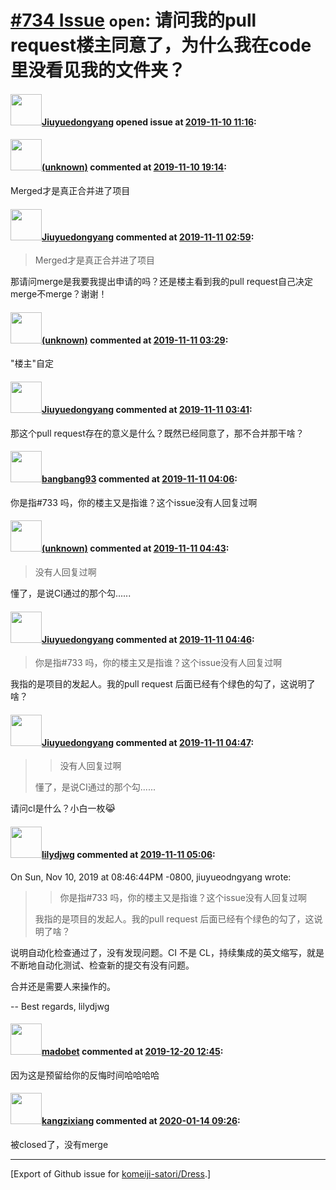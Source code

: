 # [\#734 Issue](https://github.com/komeiji-satori/Dress/issues/734) `open`: 请问我的pull request楼主同意了，为什么我在code里没看见我的文件夹？

#### <img src="https://avatars.githubusercontent.com/u/44489310?u=52205d610b43d1211450aca88f2324c03003560a&v=4" width="50">[Jiuyuedongyang](https://github.com/Jiuyuedongyang) opened issue at [2019-11-10 11:16](https://github.com/komeiji-satori/Dress/issues/734):



#### <img src="(unknown)" width="50">[(unknown)]((unknown)) commented at [2019-11-10 19:14](https://github.com/komeiji-satori/Dress/issues/734#issuecomment-552224173):

Merged才是真正合并进了项目

#### <img src="https://avatars.githubusercontent.com/u/44489310?u=52205d610b43d1211450aca88f2324c03003560a&v=4" width="50">[Jiuyuedongyang](https://github.com/Jiuyuedongyang) commented at [2019-11-11 02:59](https://github.com/komeiji-satori/Dress/issues/734#issuecomment-552273838):

> Merged才是真正合并进了项目

那请问merge是我要我提出申请的吗？还是楼主看到我的pull request自己决定merge不merge？谢谢！

#### <img src="(unknown)" width="50">[(unknown)]((unknown)) commented at [2019-11-11 03:29](https://github.com/komeiji-satori/Dress/issues/734#issuecomment-552279264):

"楼主"自定

#### <img src="https://avatars.githubusercontent.com/u/44489310?u=52205d610b43d1211450aca88f2324c03003560a&v=4" width="50">[Jiuyuedongyang](https://github.com/Jiuyuedongyang) commented at [2019-11-11 03:41](https://github.com/komeiji-satori/Dress/issues/734#issuecomment-552281274):

那这个pull request存在的意义是什么？既然已经同意了，那不合并那干啥？

#### <img src="https://avatars.githubusercontent.com/u/3430784?v=4" width="50">[bangbang93](https://github.com/bangbang93) commented at [2019-11-11 04:06](https://github.com/komeiji-satori/Dress/issues/734#issuecomment-552285199):

你是指#733 吗，你的楼主又是指谁？这个issue没有人回复过啊

#### <img src="(unknown)" width="50">[(unknown)]((unknown)) commented at [2019-11-11 04:43](https://github.com/komeiji-satori/Dress/issues/734#issuecomment-552290996):

> 没有人回复过啊

懂了，是说CI通过的那个勾......

#### <img src="https://avatars.githubusercontent.com/u/44489310?u=52205d610b43d1211450aca88f2324c03003560a&v=4" width="50">[Jiuyuedongyang](https://github.com/Jiuyuedongyang) commented at [2019-11-11 04:46](https://github.com/komeiji-satori/Dress/issues/734#issuecomment-552291592):

> 你是指#733 吗，你的楼主又是指谁？这个issue没有人回复过啊

我指的是项目的发起人。我的pull request 后面已经有个绿色的勾了，这说明了啥？

#### <img src="https://avatars.githubusercontent.com/u/44489310?u=52205d610b43d1211450aca88f2324c03003560a&v=4" width="50">[Jiuyuedongyang](https://github.com/Jiuyuedongyang) commented at [2019-11-11 04:47](https://github.com/komeiji-satori/Dress/issues/734#issuecomment-552291732):

> > 没有人回复过啊
> 
> 懂了，是说CI通过的那个勾......

请问cl是什么？小白一枚😹

#### <img src="https://avatars.githubusercontent.com/u/440661?v=4" width="50">[lilydjwg](https://github.com/lilydjwg) commented at [2019-11-11 05:06](https://github.com/komeiji-satori/Dress/issues/734#issuecomment-552294882):

On Sun, Nov 10, 2019 at 08:46:44PM -0800, jiuyueodngyang wrote:
> > 你是指#733 吗，你的楼主又是指谁？这个issue没有人回复过啊
> 
> 我指的是项目的发起人。我的pull request 后面已经有个绿色的勾了，这说明了啥？

说明自动化检查通过了，没有发现问题。CI 不是 CL，持续集成的英文缩写，就是
不断地自动化测试、检查新的提交有没有问题。

合并还是需要人来操作的。

-- 
Best regards,
lilydjwg

#### <img src="https://avatars.githubusercontent.com/u/51693231?u=53d01688d3f5334b5aac574384385dde6fae5fc5&v=4" width="50">[madobet](https://github.com/madobet) commented at [2019-12-20 12:45](https://github.com/komeiji-satori/Dress/issues/734#issuecomment-567912842):

因为这是预留给你的反悔时间哈哈哈哈

#### <img src="https://avatars.githubusercontent.com/u/27410104?u=0d0aecea17d10562a57ceda080c580eab2614b4c&v=4" width="50">[kangzixiang](https://github.com/kangzixiang) commented at [2020-01-14 09:26](https://github.com/komeiji-satori/Dress/issues/734#issuecomment-574082548):

被closed了，没有merge


-------------------------------------------------------------------------------



[Export of Github issue for [komeiji-satori/Dress](https://github.com/komeiji-satori/Dress).]
